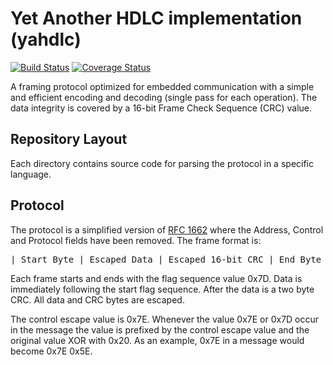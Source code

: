# Yet Another HDLC implementation (yahdlc)

[![Build Status](https://travis-ci.org/bang-olufsen/yahdlc.png)](https://travis-ci.org/bang-olufsen/yahdlc) [![Coverage Status](https://coveralls.io/repos/bang-olufsen/yahdlc/badge.svg?branch=master&service=github)](https://coveralls.io/github/bang-olufsen/yahdlc?branch=master)

A framing protocol optimized for embedded communication with a simple and 
efficient encoding and decoding (single pass for each operation). The data
integrity is covered by a 16-bit Frame Check Sequence (CRC) value.


## Repository Layout

Each directory contains source code for parsing the protocol in a specific
language.


## Protocol

The protocol is a simplified version of [RFC 1662](https://tools.ietf.org/html/rfc1662) 
where the Address, Control and Protocol fields have been removed. The frame
format is:

<pre>
| Start Byte | Escaped Data | Escaped 16-bit CRC | End Byte |
</pre>

Each frame starts and ends with the flag sequence value 0x7D. Data is 
immediately following the start flag sequence. After the data is a two 
byte CRC. All data and CRC bytes are escaped.

The control escape value is 0x7E. Whenever the value 0x7E or 0x7D occur 
in the message the value is prefixed by the control escape value and the 
original value XOR with 0x20. As an example, 0x7E in a message would 
become 0x7E 0x5E.
